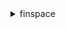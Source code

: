 <details><summary>finspace</summary><blockquote>

- **<details><summary>create-environment</summary><blockquote>**

  * --name
  * --description
  * --kms-key-id
  * --tags
  * --federation-mode
  * --federation-parameters
  * --cli-input-json
  * --cli-input-yaml
  * --generate-cli-skeleton


- **<details><summary>delete-environment</summary><blockquote>**

  * --environment-id
  * --cli-input-json
  * --cli-input-yaml
  * --generate-cli-skeleton


- **<details><summary>get-environment</summary><blockquote>**

  * --environment-id
  * --cli-input-json
  * --cli-input-yaml
  * --generate-cli-skeleton


- **<details><summary>help</summary><blockquote>**

  * 


- **<details><summary>list-environments</summary><blockquote>**

  * --next-token
  * --max-results
  * --cli-input-json
  * --cli-input-yaml
  * --generate-cli-skeleton


- **<details><summary>list-tags-for-resource</summary><blockquote>**

  * --resource-arn
  * --cli-input-json
  * --cli-input-yaml
  * --generate-cli-skeleton


- **<details><summary>tag-resource</summary><blockquote>**

  * --resource-arn
  * --tags
  * --cli-input-json
  * --cli-input-yaml
  * --generate-cli-skeleton


- **<details><summary>untag-resource</summary><blockquote>**

  * --resource-arn
  * --tag-keys
  * --cli-input-json
  * --cli-input-yaml
  * --generate-cli-skeleton


- **<details><summary>update-environment</summary><blockquote>**

  * --environment-id
  * --name
  * --description
  * --federation-mode
  * --federation-parameters
  * --cli-input-json
  * --cli-input-yaml
  * --generate-cli-skeleton


</blockquote></details>
</blockquote></details>
</blockquote></details>
</blockquote></details>
</blockquote></details>
</blockquote></details>
</blockquote></details>
</blockquote></details>
</blockquote></details>
</blockquote></details>
